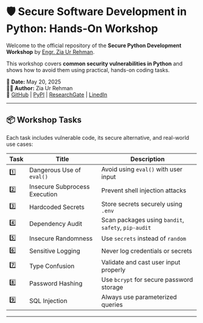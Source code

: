 # 🛡️ Secure Software Development in Python: Hands-On Workshop

Welcome to the official repository of the **Secure Python Development Workshop** by [Engr. Zia Ur Rehman](https://www.linkedin.com/in/zia-ur-rehman-217a6212b/).

This workshop covers **common security vulnerabilities in Python** and shows how to avoid them using practical, hands-on coding tasks.

📅 **Date:** May 20, 2025  
👨‍🏫 **Author:** Zia Ur Rehman  
🔗 [GitHub](https://github.com/ZiaUrRehman-bit) | [PyPI](https://pypi.org/user/ZiaUrRehman-bit) | [ResearchGate](https://www.researchgate.net/profile/Zia-Rehman-53) | [LinedIn](https://www.linkedin.com/in/zia-ur-rehman-217a6212b/)

---

## 📦 Workshop Tasks

Each task includes vulnerable code, its secure alternative, and real-world use cases:

| Task | Title | Description |
|------|-------|-------------|
| 1️⃣ | Dangerous Use of `eval()` | Avoid using `eval()` with user input |
| 2️⃣ | Insecure Subprocess Execution | Prevent shell injection attacks |
| 3️⃣ | Hardcoded Secrets | Store secrets securely using `.env` |
| 4️⃣ | Dependency Audit | Scan packages using `bandit`, `safety`, `pip-audit` |
| 5️⃣ | Insecure Randomness | Use `secrets` instead of `random` |
| 6️⃣ | Sensitive Logging | Never log credentials or secrets |
| 7️⃣ | Type Confusion | Validate and cast user input properly |
| 8️⃣ | Password Hashing | Use `bcrypt` for secure password storage |
| 9️⃣ | SQL Injection | Always use parameterized queries |

---